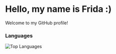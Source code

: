 # Hello, my name is Frida :)

Welcome to my GitHub profile!  

### Languages

![Top Languages](https://github-readme-stats.vercel.app/api/top-langs/?username=fridavhaf&layout=compact&theme=default)

